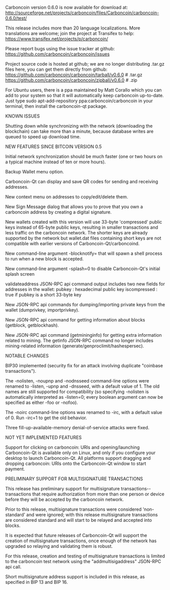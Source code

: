 Carboncoin version 0.6.0 is now available for download at:
http://sourceforge.net/projects/carboncoin/files/Carboncoin/carboncoin-0.6.0/test/

This release includes more than 20 language localizations.
More translations are welcome; join the
project at Transifex to help:
https://www.transifex.net/projects/p/carboncoin/

Please report bugs using the issue tracker at github:
https://github.com/carboncoin/carboncoin/issues

Project source code is hosted at github; we are no longer
distributing .tar.gz files here, you can get them
directly from github:
https://github.com/carboncoin/carboncoin/tarball/v0.6.0  # .tar.gz
https://github.com/carboncoin/carboncoin/zipball/v0.6.0  # .zip

For Ubuntu users, there is a ppa maintained by Matt Corallo which
you can add to your system so that it will automatically keep
carboncoin up-to-date.  Just type
sudo apt-add-repository ppa:carboncoin/carboncoin
in your terminal, then install the carboncoin-qt package.


KNOWN ISSUES

Shutting down while synchronizing with the network
(downloading the blockchain) can take more than a minute,
because database writes are queued to speed up download
time.


NEW FEATURES SINCE BITCOIN VERSION 0.5

Initial network synchronization should be much faster
(one or two hours on a typical machine instead of ten or more
hours).

Backup Wallet menu option.

Carboncoin-Qt can display and save QR codes for sending
and receiving addresses.

New context menu on addresses to copy/edit/delete them.

New Sign Message dialog that allows you to prove that you
own a carboncoin address by creating a digital
signature.

New wallets created with this version will
use 33-byte 'compressed' public keys instead of
65-byte public keys, resulting in smaller
transactions and less traffic on the carboncoin
network. The shorter keys are already supported
by the network but wallet.dat files containing
short keys are not compatible with earlier
versions of Carboncoin-Qt/carboncoind.

New command-line argument -blocknotify=<command>
that will spawn a shell process to run <command> 
when a new block is accepted.

New command-line argument -splash=0 to disable
Carboncoin-Qt's initial splash screen

validateaddress JSON-RPC api command output includes
two new fields for addresses in the wallet:
pubkey : hexadecimal public key
iscompressed : true if pubkey is a short 33-byte key

New JSON-RPC api commands for dumping/importing
private keys from the wallet (dumprivkey, importprivkey).

New JSON-RPC api command for getting information about
blocks (getblock, getblockhash).

New JSON-RPC api command (getmininginfo) for getting
extra information related to mining. The getinfo
JSON-RPC command no longer includes mining-related
information (generate/genproclimit/hashespersec).



NOTABLE CHANGES

BIP30 implemented (security fix for an attack involving
duplicate "coinbase transactions").

The -nolisten, -noupnp and -nodnsseed command-line
options were renamed to -listen, -upnp and -dnsseed,
with a default value of 1. The old names are still
supported for compatibility (so specifying -nolisten
is automatically interpreted as -listen=0; every
boolean argument can now be specified as either
-foo or -nofoo).

The -noirc command-line options was renamed to
-irc, with a default value of 0. Run -irc=1 to
get the old behavior.

Three fill-up-available-memory denial-of-service
attacks were fixed.


NOT YET IMPLEMENTED FEATURES

Support for clicking on carboncoin: URIs and
opening/launching Carboncoin-Qt is available only on Linux,
and only if you configure your desktop to launch
Carboncoin-Qt. All platforms support dragging and dropping
carboncoin: URIs onto the Carboncoin-Qt window to start
payment.


PRELIMINARY SUPPORT FOR MULTISIGNATURE TRANSACTIONS

This release has preliminary support for multisignature
transactions-- transactions that require authorization
from more than one person or device before they
will be accepted by the carboncoin network.

Prior to this release, multisignature transactions
were considered 'non-standard' and were ignored;
with this release multisignature transactions are
considered standard and will start to be relayed
and accepted into blocks.

It is expected that future releases of Carboncoin-Qt
will support the creation of multisignature transactions,
once enough of the network has upgraded so relaying
and validating them is robust.

For this release, creation and testing of multisignature
transactions is limited to the carboncoin test network using
the "addmultisigaddress" JSON-RPC api call.

Short multisignature address support is included in this
release, as specified in BIP 13 and BIP 16.
